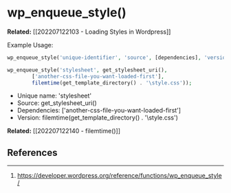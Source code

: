 # wp_enqueue_style()

**Related:** [[202207122103 - Loading Styles in Wordpress]]

Example Usage:

```php
wp_enqueue_style('unique-identifier', 'source', [dependencies], 'version_number', 'media');
```

```PHP
wp_enqueue_style('stylesheet', get_stylesheet_uri(), 
		['another-css-file-you-want-loaded-first'], 
		filemtime(get_template_directory() . '\style.css'));
```

- Unique name: 'stylesheet'
- Source: get_stylesheet_uri()
- Dependencies: ['another-css-file-you-want-loaded-first']
- Version: filemtime(get_template_directory() . '\style.css')


**Related:** [[202207122140 - filemtime()]]

## References
---
1. https://developer.wordpress.org/reference/functions/wp_enqueue_style/